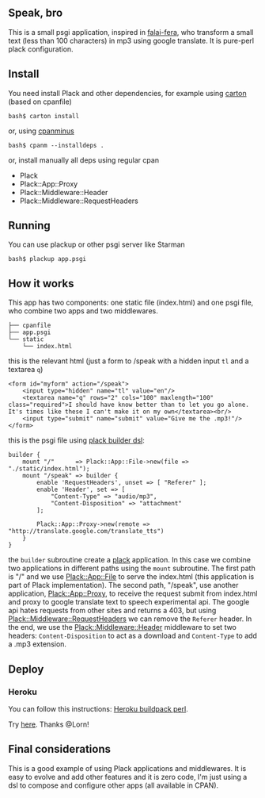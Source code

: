 ## Speak, bro

This is a small psgi application, inspired in [falai-fera](https://github.com/danielfm/falai-fera), who transform a small text (less than 100 characters) in mp3 using google translate. It is pure-perl plack configuration.

## Install

You need install Plack and other dependencies, for example using [carton](https://metacpan.org/module/Carton) (based on cpanfile)

	bash$ carton install

or, using [cpanminus](https://metacpan.org/module/App::cpanminus)

	bash$ cpanm --installdeps .
	
or, install manually all deps using regular cpan

* Plack
* Plack::App::Proxy
* Plack::Middleware::Header
* Plack::Middleware::RequestHeaders
	
## Running	

You can use plackup or other psgi server like Starman

	bash$ plackup app.psgi
	
## How it works

This app has two components: one static file (index.html) and one psgi file, who combine two apps and two middlewares. 

	├── cpanfile
	├── app.psgi
	└── static
	    └── index.html

this is the relevant html (just a form to /speak with a hidden input `tl` and a textarea `q`)

	<form id="myform" action="/speak">
		<input type="hidden" name="tl" value="en"/>
		<textarea name="q" rows="2" cols="100" maxlength="100" class="required">I should have know better than to let you go alone.
	It's times like these I can't make it on my own</textarea><br/>
		<input type="submit" name="submit" value="Give me the .mp3!"/>
	</form>


this is the psgi file using [plack builder dsl](https://metacpan.org/module/Plack::Builder):

	builder { 
		mount "/"      => Plack::App::File->new(file => "./static/index.html");
		mount "/speak" => builder {
			enable 'RequestHeaders', unset => [ "Referer" ];
			enable 'Header', set => [
				"Content-Type" => "audio/mp3", 
				"Content-Disposition" => "attachment" 
			];

			Plack::App::Proxy->new(remote => "http://translate.google.com/translate_tts")
		}
	}
	
the `builder` subroutine create a [plack](https://metacpan.org/release/Plack) application. In this case we combine two applications in different paths using the `mount` subroutine. The first path is "/" and we use [Plack::App::File](https://metacpan.org/module/Plack::App::File) to serve the index.html (this application is part of Plack implementation). The second path, "/speak", use another application, [Plack::App::Proxy](https://metacpan.org/module/Plack::App::Proxy), to receive the request submit from index.html and proxy to google translate text to speech experimental api. The google api hates requests from other sites and returns a 403, but using [Plack::Middleware::RequestHeaders](https://metacpan.org/module/Plack::Middleware::RequestHeaders) we can remove the `Referer` header. In the end, we use the [Plack::Middleware::Header](https://metacpan.org/module/Plack::Middleware::Header) middleware to set two headers: `Content-Disposition` to act as a download and `Content-Type` to add a .mp3 extension.

## Deploy

### Heroku 

You can follow this instructions: [Heroku buildpack perl](https://github.com/miyagawa/heroku-buildpack-perl).

Try [here](http://speak-bro.herokuapp.com). Thanks @Lorn!

## Final considerations

This is a good example of using Plack applications and middlewares. It is easy to evolve and add other features and it is zero code, I'm just using a dsl to compose and configure other apps (all available in CPAN).
